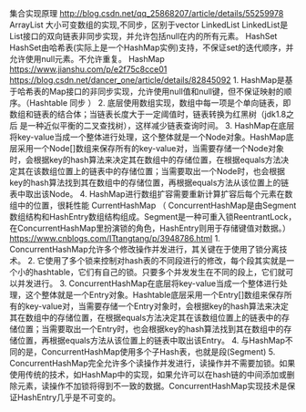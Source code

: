 集合实现原理 http://blog.csdn.net/qq_25868207/article/details/55259978
    ArrayList
        大小可变数组的实现,不同步，区别于vector
    LinkedList
        LinkedList是List接口的双向链表非同步实现，并允许包括null在内的所有元素。
    HashSet
        HashSet由哈希表(实际上是一个HashMap实例)支持，不保证set的迭代顺序，并允许使用null元素。不允许重复。
    HashMap https://www.jianshu.com/p/e2f75c8cce01  https://blog.csdn.net/dancer_one/article/details/82845092
    1. HashMap是基于哈希表的Map接口的非同步实现，允许使用null值和null键，但不保证映射的顺序。（Hashtable 同步 ）
    2. 底层使用数组实现，数组中每一项是个单向链表，即数组和链表的结合体；当链表长度大于一定阈值时，链表转换为红黑树（jdk1.8之后 是一种近似平衡的二叉查找树），这样减少链表查询时间。
    3. HashMap在底层将key-value当成一个整体进行处理，这个整体就是一个Node对象。HashMap底层采用一个Node[]数组来保存所有的key-value对，当需要存储一个Node对象时，会根据key的hash算法来决定其在数组中的存储位置，在根据equals方法决定其在该数组位置上的链表中的存储位置；当需要取出一个Node时，也会根据key的hash算法找到其在数组中的存储位置，再根据equals方法从该位置上的链表中取出该Node。
    4. HashMap进行数组扩容需要重新计算扩容后每个元素在数组中的位置，很耗性能
    CurrentHashMap （ ConcurrentHashMap是由Segment数组结构和HashEntry数组结构组成。Segment是一种可重入锁ReentrantLock，在ConcurrentHashMap里扮演锁的角色，HashEntry则用于存储键值对数据。）https://www.cnblogs.com/ITtangtang/p/3948786.html
    1. ConcurrentHashMap允许多个修改操作并发进行，其关键在于使用了锁分离技术。
    2. 它使用了多个锁来控制对hash表的不同段进行的修改，每个段其实就是一个小的hashtable，它们有自己的锁。只要多个并发发生在不同的段上，它们就可以并发进行。
    3. ConcurrentHashMap在底层将key-value当成一个整体进行处理，这个整体就是一个Entry对象。Hashtable底层采用一个Entry[]数组来保存所有的key-value对，当需要存储一个Entry对象时，会根据key的hash算法来决定其在数组中的存储位置，在根据equals方法决定其在该数组位置上的链表中的存储位置；当需要取出一个Entry时，也会根据key的hash算法找到其在数组中的存储位置，再根据equals方法从该位置上的链表中取出该Entry。
    4. 与HashMap不同的是，ConcurrentHashMap使用多个子Hash表，也就是段(Segment)
    5. ConcurrentHashMap完全允许多个读操作并发进行，读操作并不需要加锁。如果使用传统的技术，如HashMap中的实现，如果允许可以在hash链的中间添加或删除元素，读操作不加锁将得到不一致的数据。ConcurrentHashMap实现技术是保证HashEntry几乎是不可变的。
    
    
        

